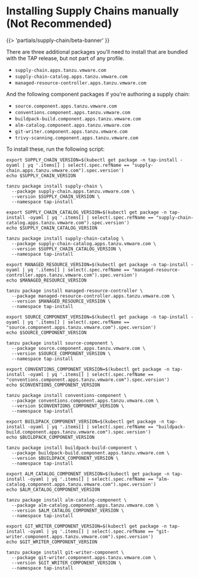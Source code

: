 # Installing Supply Chains manually (Not Recommended)

{{> 'partials/supply-chain/beta-banner' }} 

There are three additional packages you'll need to install that are bundled with the TAP release, but not part of any profile.

* `supply-chain.apps.tanzu.vmware.com`
* `supply-chain-catalog.apps.tanzu.vmware.com`
* `managed-resource-controller.apps.tanzu.vmware.com`

And the following component packages if you're authoring a supply chain:

* `source.component.apps.tanzu.vmware.com`
* `conventions.component.apps.tanzu.vmware.com`
* `buildpack-build.component.apps.tanzu.vmware.com`
* `alm-catalog.component.apps.tanzu.vmware.com`
* `git-writer.component.apps.tanzu.vmware.com`
* `trivy-scanning.component.apps.tanzu.vmware.com`

To install these, run the following script:

```shell
export SUPPLY_CHAIN_VERSION=$(kubectl get package -n tap-install -oyaml | yq '.items[] | select(.spec.refName == "supply-chain.apps.tanzu.vmware.com").spec.version')
echo $SUPPLY_CHAIN_VERSION

tanzu package install supply-chain \
  --package supply-chain.apps.tanzu.vmware.com \
  --version $SUPPLY_CHAIN_VERSION \
  --namespace tap-install

export SUPPLY_CHAIN_CATALOG_VERSION=$(kubectl get package -n tap-install -oyaml | yq '.items[] | select(.spec.refName == "supply-chain-catalog.apps.tanzu.vmware.com").spec.version')
echo $SUPPLY_CHAIN_CATALOG_VERSION

tanzu package install supply-chain-catalog \
  --package supply-chain-catalog.apps.tanzu.vmware.com \
  --version $SUPPLY_CHAIN_CATALOG_VERSION \
  --namespace tap-install

export MANAGED_RESOURCE_VERSION=$(kubectl get package -n tap-install -oyaml | yq '.items[] | select(.spec.refName == "managed-resource-controller.apps.tanzu.vmware.com").spec.version')
echo $MANAGED_RESOURCE_VERSION

tanzu package install managed-resource-controller \
  --package managed-resource-controller.apps.tanzu.vmware.com \
  --version $MANAGED_RESOURCE_VERSION \
  --namespace tap-install

export SOURCE_COMPONENT_VERSION=$(kubectl get package -n tap-install -oyaml | yq '.items[] | select(.spec.refName == "source.component.apps.tanzu.vmware.com").spec.version')
echo $SOURCE_COMPONENT_VERSION

tanzu package install source-component \
  --package source.component.apps.tanzu.vmware.com \
  --version $SOURCE_COMPONENT_VERSION \
  --namespace tap-install 

export CONVENTIONS_COMPONENT_VERSION=$(kubectl get package -n tap-install -oyaml | yq '.items[] | select(.spec.refName == "conventions.component.apps.tanzu.vmware.com").spec.version')
echo $CONVENTIONS_COMPONENT_VERSION

tanzu package install conventions-component \
  --package conventions.component.apps.tanzu.vmware.com \
  --version $CONVENTIONS_COMPONENT_VERSION \
  --namespace tap-install  
  
export BUILDPACK_COMPONENT_VERSION=$(kubectl get package -n tap-install -oyaml | yq '.items[] | select(.spec.refName == "buildpack-build.component.apps.tanzu.vmware.com").spec.version')
echo $BUILDPACK_COMPONENT_VERSION

tanzu package install buildpack-build-component \
  --package buildpack-build.component.apps.tanzu.vmware.com \
  --version $BUILDPACK_COMPONENT_VERSION \
  --namespace tap-install
  
export ALM_CATALOG_COMPONENT_VERSION=$(kubectl get package -n tap-install -oyaml | yq '.items[] | select(.spec.refName == "alm-catalog.component.apps.tanzu.vmware.com").spec.version')
echo $ALM_CATALOG_COMPONENT_VERSION

tanzu package install alm-catalog-component \
  --package alm-catalog.component.apps.tanzu.vmware.com \
  --version $ALM_CATALOG_COMPONENT_VERSION \
  --namespace tap-install 

export GIT_WRITER_COMPONENT_VERSION=$(kubectl get package -n tap-install -oyaml | yq '.items[] | select(.spec.refName == "git-writer.component.apps.tanzu.vmware.com").spec.version')
echo $GIT_WRITER_COMPONENT_VERSION

tanzu package install git-writer-component \
  --package git-writer.component.apps.tanzu.vmware.com \
  --version $GIT_WRITER_COMPONENT_VERSION \
  --namespace tap-install 
```

